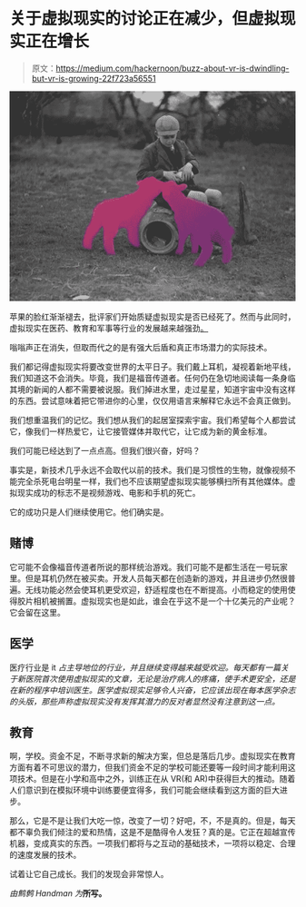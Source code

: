 # 关于虚拟现实的讨论正在减少，但虚拟现实正在增长

> 原文：<https://medium.com/hackernoon/buzz-about-vr-is-dwindling-but-vr-is-growing-22f723a56551>

![](img/8dea48a46067b35b259e3d4bdbbbd973.png)

苹果的脸红渐渐褪去，批评家们开始质疑虚拟现实是否已经死了。然而与此同时，虚拟现实在医药、教育和军事等行业的发展越来越强劲[。](https://hackernoon.com/tagged/growing)

嗡嗡声正在消失，但取而代之的是有强大后盾和真正市场潜力的实际技术。

我们都记得虚拟现实将要改变世界的太平日子。我们戴上耳机，凝视着新地平线，我们知道这不会消失。毕竟，我们是福音传道者。任何仍在急切地阅读每一条身临其境的新闻的人都不需要被说服。我们掉进水里，走过星星，知道宇宙中没有这样的东西。尝试意味着把它带进你的心里，仅仅用语言来解释它永远不会真正做到。

我们想重温我们的记忆。我们想从我们的起居室探索宇宙。我们希望每个人都尝试它，像我们一样热爱它，让它接管媒体并取代它，让它成为新的黄金标准。

我们可能已经达到了一点点高。但我们很兴奋，好吗？

事实是，新技术几乎永远不会取代以前的技术。我们是习惯性的生物，就像视频不能完全杀死电台明星一样，我们也不应该期望虚拟现实能够横扫所有其他媒体。虚拟现实成功的标志不是视频游戏、电影和手机的死亡。

它的成功只是人们继续使用它。他们确实是。

## 赌博

它可能不会像福音传道者所说的那样统治游戏。我们可能不是都生活在一号玩家里。但是耳机仍然在被买卖。开发人员每天都在创造新的游戏，并且进步仍然很普遍。无线功能必然会使耳机更受欢迎，舒适程度也在不断提高。小而稳定的使用使得胶片相机被搁置。虚拟现实也是如此，谁会在乎这不是一个十亿美元的产业呢？它会留在这里。

## 医学

医疗行业是 it *占主导地位的行业，并且继续变得越来越受欢迎。每天都有一篇关于新医院首次使用虚拟现实的文章，无论是治疗病人的疼痛，使手术更安全，还是在新的程序中培训医生。医学虚拟现实足够令人兴奋，它应该出现在每本医学杂志的头版，那些声称虚拟现实没有发挥其潜力的反对者显然没有注意到这一点。*

## 教育

啊，学校。资金不足，不断寻求新的解决方案，但总是落后几步。虚拟现实在教育方面有着不可思议的潜力，但我们资金不足的学校可能还要等一段时间才能利用这项技术。但是在小学和高中之外，训练正在从 VR(和 AR)中获得巨大的推动。随着人们意识到在模拟环境中训练要便宜得多，我们可能会继续看到这方面的巨大进步。

那么，它是不是让我们大吃一惊，改变了一切？好吧，不，不是真的。但是，每天都不辜负我们倾注的爱和热情，这是不是酷得令人发狂？真的是。它正在超越宣传机器，变成真实的东西。一项我们都将与之互动的基础技术，一项将以稳定、合理的速度发展的技术。

试着让它自己成长。我们的发现会非常惊人。

*由鹪鹩 Handman 为*[](http://www.hammerandtusk.com/blog/article/buzz-about-vr-is-dwindling-but-vr-is-growing)**所写。**